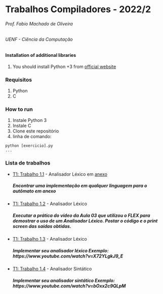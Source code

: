 # Trabalhos Compiladores - 2022/2


###### Prof. Fabio Machado de Oliveira

###### UENF - Ciência da Computação


#### Installation of additional libraries

1. You should install Python +3 from [official website](https://www.python.org/downloads/)

### Requisitos
1. Python
2. C

### How to run
1. Instale Python 3
2. Instale C
3. Clone este repositório
4. linha de comando:

```
python [exercicio].py
...
```

### Lista de trabalhos


- [T1: Trabalho 1.1](T1-Trabalho-1.1-implementacao-automato) - Analisador Léxico em [anexo](T1-Trabalho-1.1-implementacao-automato\aula01_atividade.png)
  <h5>
  Encontrar uma implementação em qualquer linguagem para o autômato em anexo
  </h5>
- [T1: Trabalho 1.2](T1-Trabalho-1.2-analisador) - Analisador Léxico
  <h5>
  Executar a prática do vídeo da Aula 03 que utilizou o FLEX para demostrar o uso de um Analisador Léxico.
  Postar o código e o print screen das saídas obtidas.
  </h5>
- [T1: Trabalho 1.3](T1-Trabalho-1.3-lexical-analysis\ex1.py) - Analisador Léxico
  <h5>
  Implementar seu analisador léxico
  Exemplo: https://www.youtube.com/watch?v=X72YLgkJ9_E
  </h5>
- [T1: Trabalho 1.4](T1-Trabalho-1.4-analisador-sintatico) - Analisador Sintático
  <h5>
  Implementar seu analisador sintático
  Exemplo: https://www.youtube.com/watch?v=bOxx2c9QLpM
  </h5>
